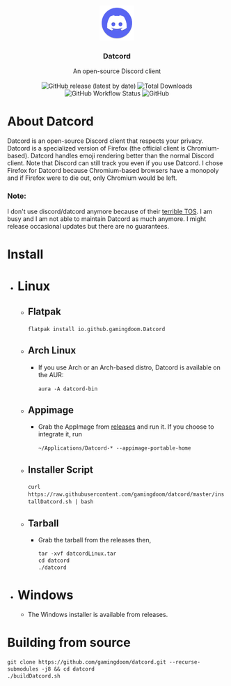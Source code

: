 <br />
<div align="center">
  <a href="https://github.com/gamingdoom/datcord">
    <img src="resources/datcord.svg" alt="Logo" width="80" height="80">
  </a>

  <h3 align="center">Datcord</h3>

  <p align="center">
    An open-source Discord client
    <br/>
    <br/>
    <img alt="GitHub release (latest by date)" src="https://img.shields.io/github/v/release/gamingdoom/datcord"> 
    <img alt="Total Downloads" src="https://img.shields.io/endpoint?url=https%3A%2F%2Fsanghai.org%2Fdatcord-downloads%2F"> 
    <img alt="GitHub Workflow Status" src="https://img.shields.io/github/actions/workflow/status/gamingdoom/datcord/build.yml?branch=master"> 
    <img alt="GitHub" src="https://img.shields.io/github/license/gamingdoom/datcord"> 
  </p>
</div>

# About Datcord
  Datcord is an open-source Discord client that respects your privacy. Datcord is a specialized version of Firefox (the official client is Chromium-based). Datcord handles emoji rendering better than the normal Discord client. Note that Discord can still track you even if you use Datcord. I chose Firefox for Datcord because Chromium-based browsers have a monopoly and if Firefox were to die out, only Chromium would be left.

### Note: 
I don't use discord/datcord anymore because of their [terrible TOS](https://tosdr.org/en/service/536). I am busy and I am not able to maintain Datcord as much anymore. I might release occasional updates but there are no guarantees. 

# Install
- # Linux
  - ## Flatpak
    ``flatpak install io.github.gamingdoom.Datcord``
  - ## Arch Linux
    - If you use Arch or an Arch-based distro, Datcord is available on the AUR:
	
      ``aura -A datcord-bin``
  - ## Appimage
    - Grab the AppImage from [releases](https://github.com/gamingdoom/datcord/releases/) and run it. If you choose to integrate it, run
    
       ``~/Applications/Datcord-* --appimage-portable-home``
  - ## Installer Script
    ``curl https://raw.githubusercontent.com/gamingdoom/datcord/master/installDatcord.sh | bash``
  - ## Tarball
    - Grab the tarball from the releases then,
	    ```
	    tar -xvf datcordLinux.tar
	    cd datcord
	    ./datcord
	    ```
 - # Windows
   - The Windows installer is available from releases.

# Building from source
```
git clone https://github.com/gamingdoom/datcord.git --recurse-submodules -j8 && cd datcord
./buildDatcord.sh
```

